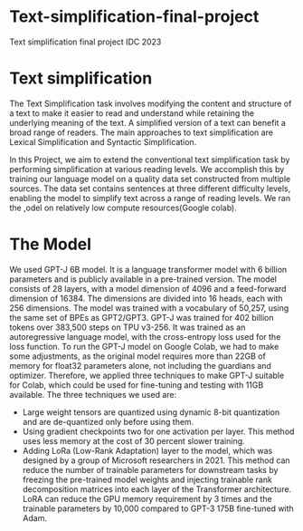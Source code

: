 # Text-simplification-final-project
Text simplification final project IDC 2023


# Text simplification
The Text Simplification task involves modifying the content and structure of a text to make it easier to read and understand while retaining the underlying meaning of the text. A simplified version of a text can benefit a broad range of readers. The main approaches to text simplification are Lexical Simplification and Syntactic Simplification.

In this Project, we aim to extend the conventional text simplification task by performing simplification at various reading levels. We accomplish this by training our language model on a quality data set constructed from multiple sources. The data set contains sentences at three different difficulty levels, enabling the model to simplify text across a range of reading levels. We ran the ,odel on relatively low compute resources(Google colab).

# The Model
We used GPT-J 6B model. It is a language transformer model with 6 billion parameters and is publicly available in a pre-trained version. The model consists of 28 layers, with a model dimension of 4096 and a feed-forward dimension of 16384. The dimensions are divided into 16 heads, each with 256 dimensions. The model was trained with a vocabulary of 50,257, using the same set of BPEs as GPT2/GPT3. GPT-J was trained for 402 billion tokens over 383,500 steps on TPU v3-256. It was trained as an autoregressive language model, with the cross-entropy loss used for the loss function.
To run the GPT-J model on Google Colab, we had to make some adjustments, as the original model requires more than 22GB of memory for float32 parameters alone, not including the guardians and optimizer. Therefore, we applied three techniques to make GPT-J suitable for Colab, which could be used for fine-tuning and testing with 11GB available.
The three techniques we used are:
- Large weight tensors are quantized using dynamic 8-bit quantization and are de-quantized only before using them.
- Using gradient checkpoints two for one activation per layer. This method uses less memory at the cost of 30 percent slower training.
- Adding LoRa (Low-Rank Adaptation) layer to the model, which was designed by a group of Microsoft researchers in 2021. This method can reduce the number of trainable parameters for downstream tasks by freezing the pre-trained model weights and injecting trainable rank decomposition matrices into each layer of the Transformer architecture. LoRA can reduce the GPU memory requirement by 3 times and the trainable parameters by 10,000 compared to GPT-3 175B fine-tuned with Adam.
